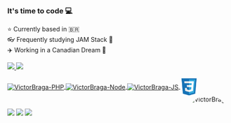 ### It's time to code 💻

 ⭐ Currently based in 🇧🇷 <br> 👓 Frequently studying JAM Stack 📖 <br> ✈️ Working in a Canadian Dream 🍁 

<div align="left">
  <a href="https://github.com/victorbraga8">
  <img height="200px" src="https://github-readme-stats.vercel.app/api?username=victorbraga8&show_icons=true&theme=slateorange&include_all_commits=true&count_private=true&hide=prs,stars&"/>
  <img height="200px" src="https://github-readme-stats.vercel.app/api/top-langs/?username=victorbraga8&layout=default&langs_count=3&theme=slateorange"/>
</div>
  
<div style="display: inline_block"><br>
  <img align="center" alt="VictorBraga-PHP" height="60" width="60" src="https://cdn.jsdelivr.net/gh/devicons/devicon/icons/php/php-plain.svg">
  <img align="center" alt="VictorBraga-Node" height="80" width="80" src="https://cdn.jsdelivr.net/gh/devicons/devicon/icons/nodejs/nodejs-original-wordmark.svg">
  <img align="center" alt="VictorBraga-JS" height="40" width="40" src="https://cdn.jsdelivr.net/gh/devicons/devicon/icons/javascript/javascript-plain.svg">
  <img align="center" alt="VictorBraga-CSS" height="40" width="40" src="https://raw.githubusercontent.com/devicons/devicon/master/icons/css3/css3-original.svg">    
  <img align="right" alt="VictorBraga" height="150" style="border-radius:50px;" src="https://victorbraga.com.br/img/LOGO-AFTER.png?width=676&height=676">
</div>  

  ##
  
<div> 
  <a href="https://instagram.com/vbragadesigner" target="_blank"><img src="https://img.shields.io/badge/-Instagram-%23E4405F?style=for-the-badge&logo=instagram&logoColor=white" target="_blank"></a>
  <a href = "mailto:contato@victorbraga.com.br"><img src="https://img.shields.io/badge/Gmail-D14836?style=for-the-badge&logo=gmail&logoColor=white" target="_blank"></a>
  <a href="https://www.linkedin.com/in/victor-braga-2a204a23" target="_blank"><img src="https://img.shields.io/badge/-LinkedIn-%230077B5?style=for-the-badge&logo=linkedin&logoColor=white" target="_blank"></a> 
 
</div>  
  
  
